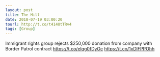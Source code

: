 ```yaml
---
layout: post
title: The Hill
date: 2018-07-19 03:00:20
tourl: http://t.co/t414UtTRv4
tags: [Group]
---
```

Immigrant rights group rejects $250,000 donation from company with Border Patrol contract https://t.co/elqg0fDyOc https://t.co/1xDlFPPOhh